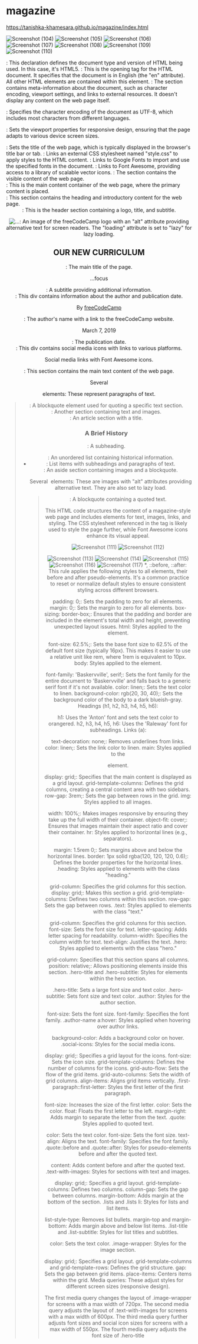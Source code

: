 # magazine

https://tanishka-khamesara.github.io/magazine/index.html



![Screenshot (104)](https://github.com/Tanishka-khamesara/magazine/assets/127411985/297f5083-4352-48a3-be8b-d15de72e3229)
![Screenshot (105)](https://github.com/Tanishka-khamesara/magazine/assets/127411985/46b00b60-2386-4111-ab1a-c5bf1f65f6a2)
![Screenshot (106)](https://github.com/Tanishka-khamesara/magazine/assets/127411985/ce852c24-9658-4013-bf3f-dda83eb3dbad)
![Screenshot (107)](https://github.com/Tanishka-khamesara/magazine/assets/127411985/10a95864-6704-4a98-a4a5-00039ab6d19f)
![Screenshot (108)](https://github.com/Tanishka-khamesara/magazine/assets/127411985/f7076c2b-8a5d-4730-9e39-b00b063bfe70)
![Screenshot (109)](https://github.com/Tanishka-khamesara/magazine/assets/127411985/fa90bfd0-9b08-4872-9715-41fc7b2c97bb)
![Screenshot (110)](https://github.com/Tanishka-khamesara/magazine/assets/127411985/bc94f4bc-1e29-4663-8100-6cba4cacaac7)
<!DOCTYPE html>: This declaration defines the document type and version of HTML being used. In this case, it's HTML5.

<html lang="en">: This is the opening tag for the HTML document. It specifies that the document is in English (the "en" attribute). All other HTML elements are contained within this element.

<head>: The <head> section contains meta-information about the document, such as character encoding, viewport settings, and links to external resources. It doesn't display any content on the web page itself.

<meta charset="UTF-8">: Specifies the character encoding of the document as UTF-8, which includes most characters from different languages.

<meta name="viewport" content="width=device-width, initial-scale=1.0">: Sets the viewport properties for responsive design, ensuring that the page adapts to various device screen sizes.

<title>Magazine</title>: Sets the title of the web page, which is typically displayed in the browser's title bar or tab.

<link href="./style.css" rel="stylesheet">: Links an external CSS stylesheet named "style.css" to apply styles to the HTML content.

<link href="https://fonts.googleapis.com/css?family=Anton%7CBaskervville%7CRaleway&display=swap" rel="stylesheet">: Links to Google Fonts to import and use the specified fonts in the document.

<link rel="stylesheet" href="https://use.fontawesome.com/releases/v5.8.2/css/all.css">: Links to Font Awesome, providing access to a library of scalable vector icons.

<body>: The <body> section contains the visible content of the web page.

<main>: This is the main content container of the web page, where the primary content is placed.

<section class="heading">: This section contains the heading and introductory content for the web page.

<header class="hero">: This is the header section containing a logo, title, and subtitle.

<img src="..." alt="..." loading="lazy" class="hero-img">: An image of the freeCodeCamp logo with an "alt" attribute providing alternative text for screen readers. The "loading" attribute is set to "lazy" for lazy loading.

<h1 class="hero-title">OUR NEW CURRICULUM</h1>: The main title of the page.

<p class="hero-subtitle">...focus</p>: A subtitle providing additional information.

<div class="author">: This div contains information about the author and publication date.

<p class="author-name">By <a href="..." target="_blank" rel="noreferrer">freeCodeCamp</a></p>: The author's name with a link to the freeCodeCamp website.

<p class="publish-date">March 7, 2019</p>: The publication date.

<div class="social-icons">: This div contains social media icons with links to various platforms.

Social media links with Font Awesome icons.
<section class="text">: This section contains the main text content of the web page.

Several <p> elements: These represent paragraphs of text.

<blockquote>: A blockquote element used for quoting a specific text section.

<section class="text text-with-images">: Another section containing text and images.

<article class="brief-history">: An article section with a title.

<h3 class="list-title">A Brief History</h3>: A subheading.

<ul class="lists">: An unordered list containing historical information.

<li>: List items with subheadings and paragraphs of text.
<aside class="image-wrapper">: An aside section containing images and a blockquote.

Several <img> elements: These are images with "alt" attributes providing alternative text. They are also set to lazy load.

<blockquote class="image-quote">: A blockquote containing a quoted text.

This HTML code structures the content of a magazine-style web page and includes elements for text, images, links, and styling. The CSS stylesheet referenced in the <link> tag is likely used to style the page further, while Font Awesome icons enhance its visual appeal.


![Screenshot (111)](https://github.com/Tanishka-khamesara/magazine/assets/127411985/6d9fb525-80ff-4450-823f-53d19a5c5315)
![Screenshot (112)](https://github.com/Tanishka-khamesara/magazine/assets/127411985/dd4b6f60-9cb3-4654-b040-79e3c25b2ca8)

![Screenshot (113)](https://github.com/Tanishka-khamesara/magazine/assets/127411985/4dd73426-22b5-45fb-a349-66e58e4fdab3)
![Screenshot (114)](https://github.com/Tanishka-khamesara/magazine/assets/127411985/ce0713ef-760b-4296-abb7-fb16931741a5)
![Screenshot (115)](https://github.com/Tanishka-khamesara/magazine/assets/127411985/6a82b9e9-7a0c-4b71-aeb7-22061e670b9f)
![Screenshot (116)](https://github.com/Tanishka-khamesara/magazine/assets/127411985/a3452768-db71-437e-b01f-71f0c5853bcb)
![Screenshot (117)](https://github.com/Tanishka-khamesara/magazine/assets/127411985/e3e05536-b85a-44f2-98c9-56e04ab05c4d)
*, ::before, ::after: This rule applies the following styles to all elements, their before and after pseudo-elements. It's a common practice to reset or normalize default styles to ensure consistent styling across different browsers.

padding: 0;: Sets the padding to zero for all elements.
margin: 0;: Sets the margin to zero for all elements.
box-sizing: border-box;: Ensures that the padding and border are included in the element's total width and height, preventing unexpected layout issues.
html: Styles applied to the <html> element.

font-size: 62.5%;: Sets the base font size to 62.5% of the default font size (typically 16px). This makes it easier to use a relative unit like rem, where 1rem is equivalent to 10px.
body: Styles applied to the <body> element.

font-family: 'Baskervville', serif;: Sets the font family for the entire document to 'Baskervville' and falls back to a generic serif font if it's not available.
color: linen;: Sets the text color to linen.
background-color: rgb(20, 30, 40);: Sets the background color of the body to a dark blueish-gray.
Headings (h1, h2, h3, h4, h5, h6):

h1: Uses the 'Anton' font and sets the text color to orangered.
h2, h3, h4, h5, h6: Uses the 'Raleway' font for subheadings.
Links (a):

text-decoration: none;: Removes underlines from links.
color: linen;: Sets the link color to linen.
main: Styles applied to the <main> element.

display: grid;: Specifies that the main content is displayed as a grid layout.
grid-template-columns: Defines the grid columns, creating a central content area with two sidebars.
row-gap: 3rem;: Sets the gap between rows in the grid.
img: Styles applied to all images.

width: 100%;: Makes images responsive by ensuring they take up the full width of their container.
object-fit: cover;: Ensures that images maintain their aspect ratio and cover their container.
hr: Styles applied to horizontal lines (e.g., separators).

margin: 1.5rem 0;: Sets margins above and below the horizontal lines.
border: 1px solid rgba(120, 120, 120, 0.6);: Defines the border properties for the horizontal lines.
.heading: Styles applied to elements with the class "heading."

grid-column: Specifies the grid columns for this section.
display: grid;: Makes this section a grid.
grid-template-columns: Defines two columns within this section.
row-gap: Sets the gap between rows.
.text: Styles applied to elements with the class "text."

grid-column: Specifies the grid columns for this section.
font-size: Sets the font size for text.
letter-spacing: Adds letter spacing for readability.
column-width: Specifies the column width for text.
text-align: Justifies the text.
.hero: Styles applied to elements with the class "hero."

grid-column: Specifies that this section spans all columns.
position: relative;: Allows positioning elements inside this section.
.hero-title and .hero-subtitle: Styles for elements within the hero section.

.hero-title: Sets a large font size and text color.
.hero-subtitle: Sets font size and text color.
.author: Styles for the author section.

font-size: Sets the font size.
font-family: Specifies the font family.
.author-name a:hover: Styles applied when hovering over author links.

background-color: Adds a background color on hover.
.social-icons: Styles for the social media icons.

display: grid;: Specifies a grid layout for the icons.
font-size: Sets the icon size.
grid-template-columns: Defines the number of columns for the icons.
grid-auto-flow: Sets the flow of the grid items.
grid-auto-columns: Sets the width of grid columns.
align-items: Aligns grid items vertically.
.first-paragraph::first-letter: Styles the first letter of the first paragraph.

font-size: Increases the size of the first letter.
color: Sets the color.
float: Floats the first letter to the left.
margin-right: Adds margin to separate the letter from the text.
.quote: Styles applied to quoted text.

color: Sets the text color.
font-size: Sets the font size.
text-align: Aligns the text.
font-family: Specifies the font family.
.quote::before and .quote::after: Styles for pseudo-elements before and after the quoted text.

content: Adds content before and after the quoted text.
.text-with-images: Styles for sections with text and images.

display: grid;: Specifies a grid layout.
grid-template-columns: Defines two columns.
column-gap: Sets the gap between columns.
margin-bottom: Adds margin at the bottom of the section.
.lists and .lists li: Styles for lists and list items.

list-style-type: Removes list bullets.
margin-top and margin-bottom: Adds margin above and below list items.
.list-title and .list-subtitle: Styles for list titles and subtitles.

color: Sets the text color.
.image-wrapper: Styles for the image section.

display: grid;: Specifies a grid layout.
grid-template-columns and grid-template-rows: Defines the grid structure.
gap: Sets the gap between grid items.
place-items: Centers items within the grid.
Media queries: These adjust styles for different screen sizes (responsive design).

The first media query changes the layout of .image-wrapper for screens with a max width of 720px.
The second media query adjusts the layout of .text-with-images for screens with a max width of 600px.
The third media query further adjusts font sizes and social icon sizes for screens with a max width of 550px.
The fourth media query adjusts the font size of .hero-title
